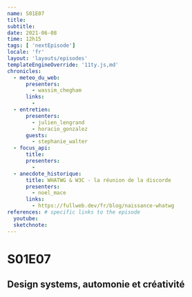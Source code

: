 ```yaml
---
name: S01E07
title: 
subtitle: 
date: 2021-06-08
time: 12h15
tags: [ 'nextEpisode']
locale: 'fr'
layout: 'layouts/episodes'
templateEngineOverride: '11ty.js,md'
chronicles:
  - meteo_du_web:
      presenters: 
        - wassim_chegham
      links:
        - 
  - entretien:
      presenters:
        - julien_lengrand
        - horacio_gonzalez
      guests:
        - stephanie_walter
  - focus_api:
      title: 
      presenters: 
        - 
  - anecdote_historique:
      title: WHATWG & W3C - la réunion de la discorde
      presenters:
        - noel_mace
      links:
        - https://fullweb.dev/fr/blog/naissance-whatwg
references: # specific links to the episode
  youtube: 
  sketchnote: 
---
```


# S01E07

## Design systems, automonie et créativité
